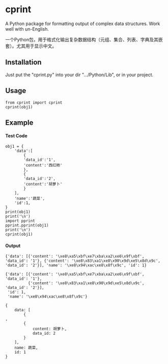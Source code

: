# cprint
A Python package for formatting output of complex data structures. Work well with un-English.

一个Python包，用于格式化输出复杂数据结构（元组、集合、列表、字典及其嵌套）。尤其用于显示中文。

## Installation
Just put the "cprint.py" into your dir ".../Python/Lib", or in your project.

## Usage
```
from cprint import cprint
cprint(obj1)
```

## Example
#### Test Code
```
obj1 = {
    'data':[
        {
        'data_id':'1',
        'content':'西红柿'
        },
        {
        'data_id':'2',
        'content':'胡萝卜'
        }
    ],
    'name':'蔬菜',
    'id':1,
}
print(obj1)
print('\n')
import pprint
pprint.pprint(obj1)
print('\n')
cprint(obj1)
```
#### Output
```
{'data': [{'content': '\xe8\xa5\xbf\xe7\xba\xa2\xe6\x9f\xbf', 'data_id': '1'}, {'content': '\xe8\x83\xa1\xe8\x90\x9d\xe5\x8d\x9c', 'data_id': '2'}], 'name': '\xe8\x94\xac\xe8\x8f\x9c', 'id': 1}

{'data': [{'content': '\xe8\xa5\xbf\xe7\xba\xa2\xe6\x9f\xbf', 'data_id': '1'},
          {'content': '\xe8\x83\xa1\xe8\x90\x9d\xe5\x8d\x9c', 'data_id': '2'}],
 'id': 1,
 'name': '\xe8\x94\xac\xe8\x8f\x9c'}

{
    data: [
        {
,
        {
            content: 胡萝卜,
            data_id: 2
        }
    ],
    name: 蔬菜,
    id: 1
}
```
```

